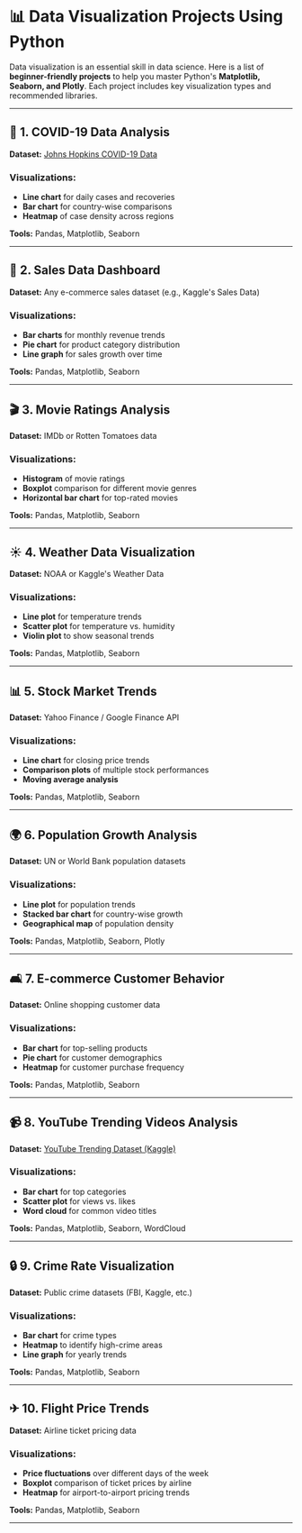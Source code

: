 # 📊  Data Visualization Projects Using Python

Data visualization is an essential skill in data science. Here is a list of **beginner-friendly projects** to help you master Python's **Matplotlib, Seaborn, and Plotly**. Each project includes key visualization types and recommended libraries.

---

## 🔖 **1. COVID-19 Data Analysis**
**Dataset:** [Johns Hopkins COVID-19 Data](https://github.com/CSSEGISandData/COVID-19)

### **Visualizations:**
- **Line chart** for daily cases and recoveries
- **Bar chart** for country-wise comparisons
- **Heatmap** of case density across regions

**Tools:** Pandas, Matplotlib, Seaborn  

---

## 🛒 **2. Sales Data Dashboard**
**Dataset:** Any e-commerce sales dataset (e.g., Kaggle's Sales Data)

### **Visualizations:**
- **Bar charts** for monthly revenue trends
- **Pie chart** for product category distribution
- **Line graph** for sales growth over time

**Tools:** Pandas, Matplotlib, Seaborn  

---

## 🎬 **3. Movie Ratings Analysis**
**Dataset:** IMDb or Rotten Tomatoes data

### **Visualizations:**
- **Histogram** of movie ratings
- **Boxplot** comparison for different movie genres
- **Horizontal bar chart** for top-rated movies

**Tools:** Pandas, Matplotlib, Seaborn  

---

## ☀️ **4. Weather Data Visualization**
**Dataset:** NOAA or Kaggle's Weather Data

### **Visualizations:**
- **Line plot** for temperature trends
- **Scatter plot** for temperature vs. humidity
- **Violin plot** to show seasonal trends

**Tools:** Pandas, Matplotlib, Seaborn  

---

## 📊 **5. Stock Market Trends**
**Dataset:** Yahoo Finance / Google Finance API

### **Visualizations:**
- **Line chart** for closing price trends
- **Comparison plots** of multiple stock performances
- **Moving average analysis**

**Tools:** Pandas, Matplotlib, Seaborn  

---

## 🌍 **6. Population Growth Analysis**
**Dataset:** UN or World Bank population datasets

### **Visualizations:**
- **Line plot** for population trends
- **Stacked bar chart** for country-wise growth
- **Geographical map** of population density

**Tools:** Pandas, Matplotlib, Seaborn, Plotly  

---

## 🛋 **7. E-commerce Customer Behavior**
**Dataset:** Online shopping customer data

### **Visualizations:**
- **Bar chart** for top-selling products
- **Pie chart** for customer demographics
- **Heatmap** for customer purchase frequency

**Tools:** Pandas, Matplotlib, Seaborn  

---

## 📹 **8. YouTube Trending Videos Analysis**
**Dataset:** [YouTube Trending Dataset (Kaggle)](https://www.kaggle.com/datasnaek/youtube-new)

### **Visualizations:**
- **Bar chart** for top categories
- **Scatter plot** for views vs. likes
- **Word cloud** for common video titles

**Tools:** Pandas, Matplotlib, Seaborn, WordCloud  

---

## 🔒 **9. Crime Rate Visualization**
**Dataset:** Public crime datasets (FBI, Kaggle, etc.)

### **Visualizations:**
- **Bar chart** for crime types
- **Heatmap** to identify high-crime areas
- **Line graph** for yearly trends

**Tools:** Pandas, Matplotlib, Seaborn  

---

## ✈ **10. Flight Price Trends**
**Dataset:** Airline ticket pricing data

### **Visualizations:**
- **Price fluctuations** over different days of the week
- **Boxplot** comparison of ticket prices by airline
- **Heatmap** for airport-to-airport pricing trends

**Tools:** Pandas, Matplotlib, Seaborn  

---


